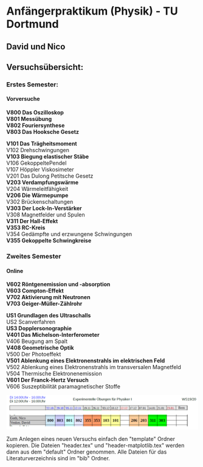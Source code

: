 # Anfängerpraktikum (Physik) - TU Dortmund
## David und Nico

## Versuchsübersicht: ##
### Erstes Semester: ###
#### Vorversuche ####  
**V800 Das Oszilloskop**  
**V801 Messübung**  
**V802 Fouriersynthese**  
**V803 Das Hooksche Gesetz**  

**V101 Das Trägheitsmoment**  
V102 Drehschwingungen  
**V103 Biegung elastischer Stäbe**  
V106 GekoppeltePendel  
V107 Höppler Viskosimeter  
V201 Das Dulong Petitsche Gesetz  
**V203 Verdampfungswärme**  
V204 Wärmeleitfähigkeit  
**V206 Die Wärmepumpe**  
V302 Brückenschaltungen  
**V303 Der Lock-In-Verstärker**  
V308 Magnetfelder und Spulen  
**V311 Der Hall-Effekt**  
**V353 RC-Kreis**  
V354 Gedämpfte und erzwungene Schwingungen  
**V355 Gekoppelte Schwingkreise**  


### Zweites Semester ###  
#### Online ##  
**V602 Röntgenemission und -absorption  
V603 Compton-Effekt  
V702 Aktivierung mit Neutronen  
V703 Geiger-Müller-Zählrohr**  

**US1 Grundlagen des Ultraschalls**  
US2 Scanverfahren  
**US3 Dopplersonographie**  
**V401 Das Michelson-Interferometer**  
V406 Beugung am Spalt  
**V408 Geometrische Optik**  
V500 Der Photoeffekt  
**V501 Ablenkung eines Elektronenstrahls im elektrischen Feld**   
V502 Ablenkung eines Elektronenstrahls im transversalen Magnetfeld   
V504 Thermische Elektronenemission  
**V601 Der Franck-Hertz Versuch**  
V606 Suszeptibilität paramagnetischer Stoffe  


![](Plan.png "Versuchsplan")


Zum Anlegen eines neuen Versuchs einfach den "template" Ordner kopieren.
Die Dateien "header.tex" und "header-matplotlib.tex" werden dann aus dem "default" Ordner genommen.
Alle Dateien für das Literaturverzeichnis sind im "bib" Ordner.
